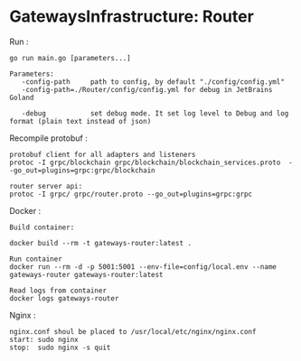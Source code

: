 # GatewaysInfrastructure: Router

Run :

    go run main.go [parameters...] 
    
    Parameters:
       -config-path     path to config, by default "./config/config.yml"
       -config-path=./Router/config/config.yml for debug in JetBrains Goland
       
       -debug           set debug mode. It set log level to Debug and log format (plain text instead of json)
       
Recompile protobuf :
    
    protobuf client for all adapters and listeners
    protoc -I grpc/blockchain grpc/blockchain/blockchain_services.proto  --go_out=plugins=grpc:grpc/blockchain
   
    router server api:
    protoc -I grpc/ grpc/router.proto --go_out=plugins=grpc:grpc
    
Docker :
    
    Build container:
    
    docker build --rm -t gateways-router:latest .
    
    Run container
    docker run --rm -d -p 5001:5001 --env-file=config/local.env --name gateways-router gateways-router:latest
    
    Read logs from container
    docker logs gateways-router

Nginx :
    
    nginx.conf shoul be placed to /usr/local/etc/nginx/nginx.conf
    start: sudo nginx
    stop:  sudo nginx -s quit
    